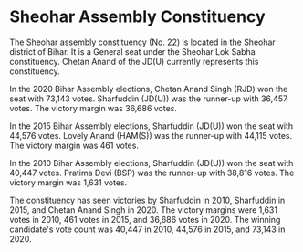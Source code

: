 # Sheohar Assembly Constituency

The Sheohar assembly constituency (No. 22) is located in the Sheohar district of Bihar. It is a General seat under the Sheohar Lok Sabha constituency. Chetan Anand of the JD(U) currently represents this constituency.

In the 2020 Bihar Assembly elections, Chetan Anand Singh (RJD) won the seat with 73,143 votes. Sharfuddin (JD(U)) was the runner-up with 36,457 votes. The victory margin was 36,686 votes.

In the 2015 Bihar Assembly elections, Sharfuddin (JD(U)) won the seat with 44,576 votes. Lovely Anand (HAM(S)) was the runner-up with 44,115 votes. The victory margin was 461 votes.

In the 2010 Bihar Assembly elections, Sharfuddin (JD(U)) won the seat with 40,447 votes. Pratima Devi (BSP) was the runner-up with 38,816 votes. The victory margin was 1,631 votes.

The constituency has seen victories by Sharfuddin in 2010, Sharfuddin in 2015, and Chetan Anand Singh in 2020. The victory margins were 1,631 votes in 2010, 461 votes in 2015, and 36,686 votes in 2020. The winning candidate's vote count was 40,447 in 2010, 44,576 in 2015, and 73,143 in 2020.
